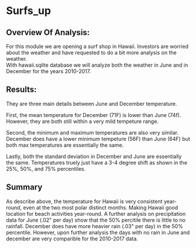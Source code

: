 # Surfs_up
## Overview Of Analysis:
For this module we are opening a surf shop in Hawaii.  Investors are worried about the weather and have requested to do a bit more analysis on the weather.  
With hawaii.sqlite database we will analyze both the weather in June and in December for the years 2010-2017.  

## Results: 

They are three main details between June and December temperature. 

First, the mean temperature for December (71F) is lower than June (74f).  However, they are both still within a very mild tempeture range.

Second, the minimum and maximum temperatures are also very similar.  December does have a lower minimum tempeture (56F) than June (64F) but both max temperatures are essentially the same. 

Lastly, both the standard deviation in December and June are essentially the same.  Temperatures truely just have a 3-4 degree shift as shown in the 25%, 50%, and 75% percentiles.   

## Summary 

As describe above, the temperature for Hawaii is very consistent year-round, even at the two most polar distinct months. Making Hawaii good location for beach activities year-round.   A further analysis on precipitation data for June (.02" per day) show that the 50% percitile there is little to no rainfall. December does have more heavier rain (.03" per day) in the 50% percentile. However, upon further analysis the days with no rain in June and december are very comparible for the 2010-2017 data.  

